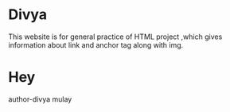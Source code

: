 # Divya
This website  is  for general practice of HTML project ,which gives information about link and anchor tag along with img.
<br>
<h1> Hey</h1>
author-divya mulay
